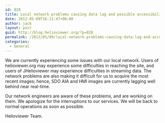 ```yaml
---
id: 828
title: Local network problems causing data lag and possible accessibility issues
date: 2012-05-09T16:11:47+00:00
author: jack
layout: post
guid: http://blog.helioviewer.org/?p=828
permalink: /2012/05/09/local-network-problems-causing-data-lag-and-access-problems/
categories:
  - General
---
```

We are currently experiencing some issues with our local network. Users of helioviewer.org may experience some difficulties in reaching the site, and users of JHelioviewer may experience difficulties in streaming data. The network problems are also making it difficult for us to acquire the most recent images; hence, SDO AIA and HMI images are currently lagging well behind near real-time.

Our network engineers are aware of these problems, and are working on them. We apologize for the interruptions to our services. We will be back to normal operations as soon as possible.

Helioviewer Team.

